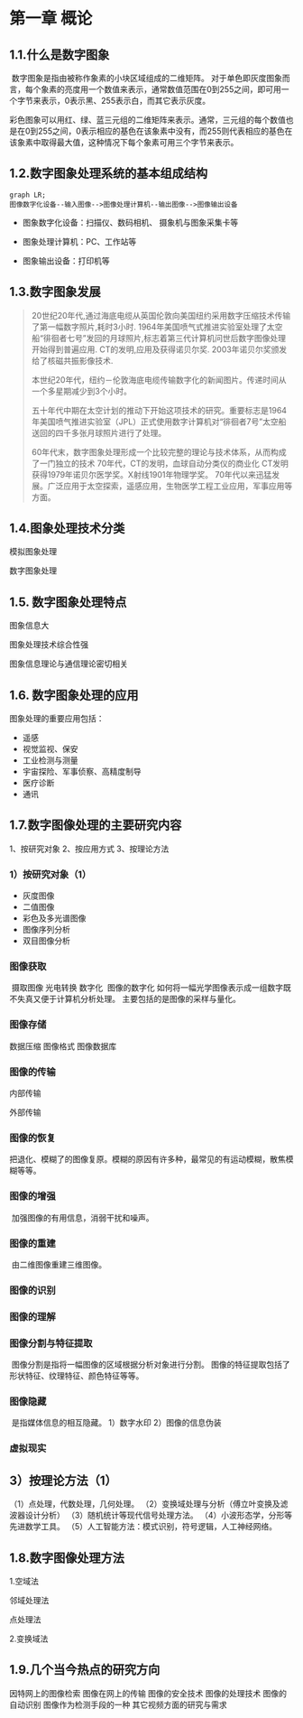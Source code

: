 # 第一章  概论

## 1.1.什么是数字图象

​      数字图象是指由被称作象素的小块区域组成的二维矩阵。
​      对于单色即灰度图象而言，每个象素的亮度用一个数值来表示，通常数值范围在0到255之间，即可用一个字节来表示，0表示黑、255表示白，而其它表示灰度。

​      彩色图象可以用红、绿、蓝三元组的二维矩阵来表示。通常，三元组的每个数值也是在0到255之间，0表示相应的基色在该象素中没有，而255则代表相应的基色在该象素中取得最大值，这种情况下每个象素可用三个字节来表示。

## 1.2.数字图象处理系统的基本组成结构

```mermaid
graph LR;
图像数字化设备--输入图像-->图像处理计算机--输出图像-->图像输出设备
```

- 图象数字化设备：扫描仪、数码相机、  摄象机与图象采集卡等

- 图象处理计算机：PC、工作站等

- 图象输出设备：打印机等

## 1.3.数字图象发展

> 20世纪20年代,通过海底电缆从英国伦敦向美国纽约采用数字压缩技术传输了第一幅数字照片,耗时3小时.
> 1964年美国喷气式推进实验室处理了太空船“徘徊者七号”发回的月球照片,标志着第三代计算机问世后数字图像处理开始得到普遍应用.
> CT的发明,应用及获得诺贝尔奖.
> 2003年诺贝尔奖颁发给了核磁共振影像技术.
>
> 本世纪20年代，纽约－伦敦海底电缆传输数字化的新闻图片。传递时间从一个多星期减少到3个小时。
>
> 五十年代中期在太空计划的推动下开始这项技术的研究。重要标志是1964年美国喷气推进实验室（JPL）正式使用数字计算机对“徘徊者7号”太空船送回的四千多张月球照片进行了处理。
>
> 60年代末，数字图象处理形成一个比较完整的理论与技术体系，从而构成了一门独立的技术
> 70年代，CT的发明，血球自动分类仪的商业化
> CT发明获得1979年诺贝尔医学奖。X射线1901年物理学奖。
> 70年代以来迅猛发展。广泛应用于太空探索，遥感应用，生物医学工程工业应用，军事应用等方面。

## 1.4.图象处理技术分类

 模拟图象处理

 数字图象处理

## 1.5. 数字图象处理特点

图象信息大

图象处理技术综合性强

图象信息理论与通信理论密切相关

## 1.6. 数字图象处理的应用

图象处理的重要应用包括：
- 遥感
- 视觉监视、保安
- 工业检测与测量
- 宇宙探险、军事侦察、高精度制导
- 医疗诊断
- 通讯

## 1.7.数字图像处理的主要研究内容

1、按研究对象
2、按应用方式
3、按理论方法

### 1）按研究对象（1）

- 灰度图像
- 二值图像
- 彩色及多光谱图像
- 图像序列分析
- 双目图像分析

### 图像获取

​        摄取图像    光电转换  数字化
​        图像的数字化
​         如何将一幅光学图像表示成一组数字既不失真又便于计算机分析处理。
​          主要包括的是图像的采样与量化。

### 图像存储

数据压缩    图像格式    图像数据库

### 图像的传输

内部传输

外部传输

### 图像的恢复

​      把退化、模糊了的图像复原。模糊的原因有许多种，最常见的有运动模糊，散焦模糊等等。

### 图像的增强

​        加强图像的有用信息，消弱干扰和噪声。

### 图像的重建

​         由二维图像重建三维图像。

### 图像的识别

### 图像的理解

### 图像分割与特征提取

​          图像分割是指将一幅图像的区域根据分析对象进行分割。
​          图像的特征提取包括了形状特征、纹理特征、颜色特征等等。

### 图像隐藏

​    是指媒体信息的相互隐藏。
1）数字水印
2）图像的信息伪装

### 虚拟现实

## 3）按理论方法（1）

（1）点处理，代数处理，几何处理。
（2）变换域处理与分析（傅立叶变换及滤波器设计分析）
（3）随机统计等现代信号处理方法。
（4）小波形态学，分形等先进数学工具。
（5）人工智能方法：模式识别，符号逻辑，人工神经网络。

## 1.8.数字图像处理方法

1.空域法

邻域处理法

点处理法

2.变换域法

## 1.9.几个当今热点的研究方向

 因特网上的图像检索
 图像在网上的传输
 图像的安全技术
 图像的处理技术
 图像的自动识别
 图像作为检测手段的一种
 其它视频方面的研究与需求